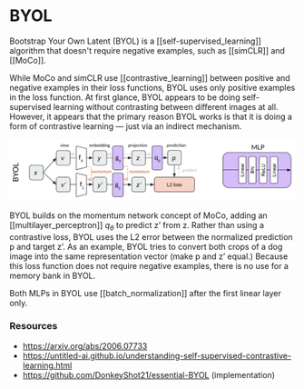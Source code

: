 # BYOL

Bootstrap Your Own Latent (BYOL) is a [[self-supervised_learning]] algorithm that doesn't require negative examples, such as [[simCLR]] and [[MoCo]].

While MoCo and simCLR use [[contrastive_learning]] between positive and negative examples in their loss functions, BYOL uses only positive examples in the loss function. At first glance, BYOL appears to be doing self-supervised learning without contrasting between different images at all. However, it appears that the primary reason BYOL works is that it is doing a form of contrastive learning — just via an indirect mechanism.

![](byol_arch.png)

BYOL builds on the momentum network concept of MoCo, adding an [[multilayer_perceptron]] $q_\theta$ to predict z’ from z. Rather than using a contrastive loss, BYOL uses the L2 error between the normalized prediction p and target z’. As an example, BYOL tries to convert both crops of a dog image into the same representation vector (make p and z’ equal.) Because this loss function does not require negative examples, there is no use for a memory bank in BYOL.

Both MLPs in BYOL use [[batch_normalization]] after the first linear layer only.

### Resources

- https://arxiv.org/abs/2006.07733
- https://untitled-ai.github.io/understanding-self-supervised-contrastive-learning.html
- https://github.com/DonkeyShot21/essential-BYOL (implementation)

